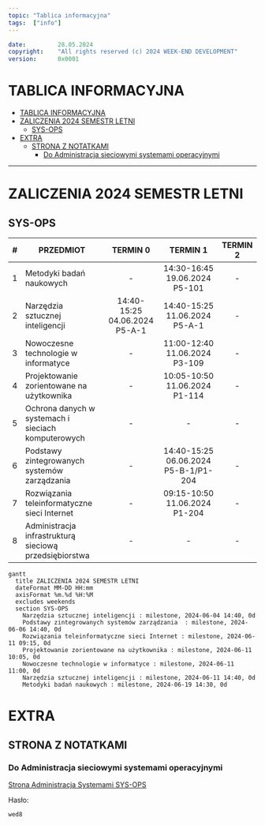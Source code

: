 ```yaml
---
topic: "Tablica informacyjna"
tags:  ["info"]
---
```

```yaml
date:         28.05.2024
copyright:    "All rights reserved (c) 2024 WEEK-END DEVELOPMENT"
version:      0x0001
```
# TABLICA INFORMACYJNA
- [TABLICA INFORMACYJNA](#tablica-informacyjna)
- [ZALICZENIA 2024 SEMESTR LETNI](#zaliczenia-2024-semestr-letni)
  - [SYS-OPS](#sys-ops)
- [EXTRA](#extra)
  - [STRONA Z NOTATKAMI](#strona-z-notatkami)
    - [Do Administracja sieciowymi systemami operacyjnymi](#do-administracja-sieciowymi-systemami-operacyjnymi)
---

# ZALICZENIA 2024 SEMESTR LETNI
## SYS-OPS
|   #   | PRZEDMIOT                                              |           TERMIN 0            |               TERMIN 1               | TERMIN 2 |
| :---: | ------------------------------------------------------ | :---------------------------: | :----------------------------------: | :------: |
|   1   | Metodyki badań naukowych                               |               -               |    14:30-16:45 19.06.2024 P5-101     |    -     |
|   2   | Narzędzia sztucznej inteligencji                       | 14:40-15:25 04.06.2024 P5-A-1 |    14:40-15:25 11.06.2024 P5-A-1     |    -     |
|   3   | Nowoczesne technologie w informatyce                   |               -               |    11:00-12:40 11.06.2024 P3-109     |    -     |
|   4   | Projektowanie zorientowane na użytkownika              |               -               |    10:05-10:50 11.06.2024 P1-114     |    -     |
|   5   | Ochrona danych w systemach i sieciach komputerowych    |               -               |                  -                   |    -     |
|   6   | Podstawy zintegrowanych systemów zarządzania           |               -               | 14:40-15:25 06.06.2024 P5-B-1/P1-204 |    -     |
|   7   | Rozwiązania teleinformatyczne sieci Internet           |               -               |    09:15-10:50 11.06.2024 P1-204     |    -     |
|   8   | Administracja infrastrukturą sieciową przedsiębiorstwa |               -               |                  -                   |    -     |

```mermaid
gantt
  title ZALICZENIA 2024 SEMESTR LETNI
  dateFormat MM-DD HH:mm
  axisFormat %m.%d %H:%M
  excludes weekends
  section SYS-OPS
    Narzędzia sztucznej inteligencji : milestone, 2024-06-04 14:40, 0d
    Podstawy zintegrowanych systemów zarządzania  : milestone, 2024-06-06 14:40, 0d
    Rozwiązania teleinformatyczne sieci Internet : milestone, 2024-06-11 09:15, 0d
    Projektowanie zorientowane na użytkownika : milestone, 2024-06-11 10:05, 0d
    Nowoczesne technologie w informatyce : milestone, 2024-06-11 11:00, 0d
    Narzędzia sztucznej inteligencji : milestone, 2024-06-11 14:40, 0d
    Metodyki badań naukowych : milestone, 2024-06-19 14:30, 0d
```

# EXTRA
## STRONA Z NOTATKAMI
### Do Administracja sieciowymi systemami operacyjnymi
[Strona Administracja Systemami SYS-OPS](https://week-end-development.github.io/WED/sys-ops.html)

Hasło:
```txt
wed8
```
